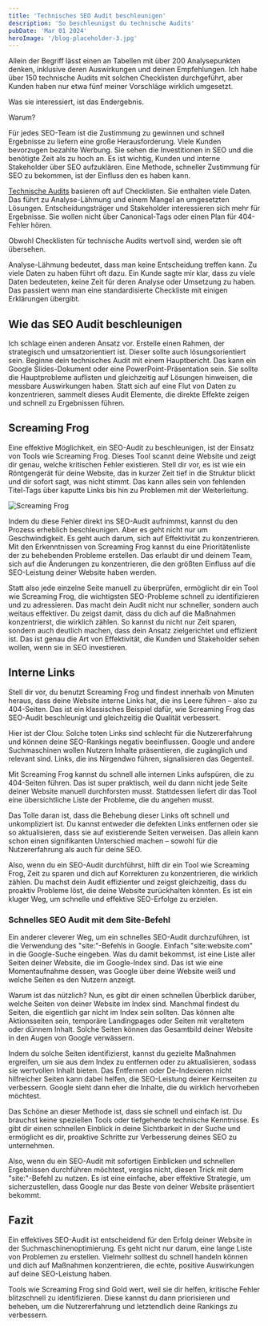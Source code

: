 ```yaml
---
title: 'Technisches SEO Audit beschleunigen'
description: 'So beschleunigst du technische Audits'
pubDate: 'Mar 01 2024'
heroImage: '/blog-placeholder-3.jpg'
---
```


Allein der Begriff lässt einen an Tabellen mit über 200 Analysepunkten denken, inklusive deren Auswirkungen und deinen Empfehlungen. Ich habe über 150 technische Audits mit solchen Checklisten durchgeführt, aber Kunden haben nur etwa fünf meiner Vorschläge wirklich umgesetzt. 

Was sie interessiert, ist das Endergebnis.

Warum? 

Für jedes SEO-Team ist die Zustimmung zu gewinnen und schnell Ergebnisse zu liefern eine große Herausforderung. Viele Kunden bevorzugen bezahlte Werbung. Sie sehen die Investitionen in SEO und die benötigte Zeit als zu hoch an. Es ist wichtig, Kunden und interne Stakeholder über SEO aufzuklären. Eine Methode, schneller Zustimmung für SEO zu bekommen, ist der Einfluss den es haben kann.

<a href="https://en.wikipedia.org/wiki/Website_audit">Technische Audits</a> basieren oft auf Checklisten. Sie enthalten viele Daten. Das führt zu Analyse-Lähmung und einem Mangel an umgesetzten Lösungen. Entscheidungsträger und Stakeholder interessieren sich mehr für Ergebnisse. Sie wollen nicht über Canonical-Tags oder einen Plan für 404-Fehler hören. 

Obwohl Checklisten für technische Audits wertvoll sind, werden sie oft übersehen.

Analyse-Lähmung bedeutet, dass man keine Entscheidung treffen kann. Zu viele Daten zu haben führt oft dazu. Ein Kunde sagte mir klar, dass zu viele Daten bedeuteten, keine Zeit für deren Analyse oder Umsetzung zu haben. Das passiert wenn man eine standardisierte Checkliste mit einigen Erklärungen übergibt.

## Wie das SEO Audit beschleunigen

Ich schlage einen anderen Ansatz vor. Erstelle einen Rahmen, der strategisch und umsatzorientiert ist. Dieser sollte auch lösungsorientiert sein. Beginne dein technisches Audit mit einem Hauptbericht. Das kann ein Google Slides-Dokument oder eine PowerPoint-Präsentation sein. Sie sollte die Hauptprobleme auflisten und gleichzeitig auf Lösungen hinweisen, die messbare Auswirkungen haben. Statt sich auf eine Flut von Daten zu konzentrieren, sammelt dieses Audit Elemente, die direkte Effekte zeigen und schnell zu Ergebnissen führen.

## Screaming Frog

Eine effektive Möglichkeit, ein SEO-Audit zu beschleunigen, ist der Einsatz von Tools wie Screaming Frog. Dieses Tool scannt deine Website und zeigt dir genau, welche kritischen Fehler existieren. Stell dir vor, es ist wie ein Röntgengerät für deine Website, das in kurzer Zeit tief in die Struktur blickt und dir sofort sagt, was nicht stimmt. Das kann alles sein von fehlenden Titel-Tags über kaputte Links bis hin zu Problemen mit der Weiterleitung.

![Screaming Frog](../images/screaming-frog.png)


Indem du diese Fehler direkt ins SEO-Audit aufnimmst, kannst du den Prozess erheblich beschleunigen. Aber es geht nicht nur um Geschwindigkeit. Es geht auch darum, sich auf Effektivität zu konzentrieren. Mit den Erkenntnissen von Screaming Frog kannst du eine Prioritätenliste der zu behebenden Probleme erstellen. Das erlaubt dir und deinem Team, sich auf die Änderungen zu konzentrieren, die den größten Einfluss auf die SEO-Leistung deiner Website haben werden.

Statt also jede einzelne Seite manuell zu überprüfen, ermöglicht dir ein Tool wie Screaming Frog, die wichtigsten SEO-Probleme schnell zu identifizieren und zu adressieren. Das macht dein Audit nicht nur schneller, sondern auch weitaus effektiver. Du zeigst damit, dass du dich auf die Maßnahmen konzentrierst, die wirklich zählen. So kannst du nicht nur Zeit sparen, sondern auch deutlich machen, dass dein Ansatz zielgerichtet und effizient ist. Das ist genau die Art von Effektivität, die Kunden und Stakeholder sehen wollen, wenn sie in SEO investieren.

## Interne Links 


Stell dir vor, du benutzt Screaming Frog und findest innerhalb von Minuten heraus, dass deine Website interne Links hat, die ins Leere führen – also zu 404-Seiten. Das ist ein klassisches Beispiel dafür, wie Screaming Frog das SEO-Audit beschleunigt und gleichzeitig die Qualität verbessert.

Hier ist der Clou: Solche toten Links sind schlecht für die Nutzererfahrung und können deine SEO-Rankings negativ beeinflussen. Google und andere Suchmaschinen wollen Nutzern Inhalte präsentieren, die zugänglich und relevant sind. Links, die ins Nirgendwo führen, signalisieren das Gegenteil.

Mit Screaming Frog kannst du schnell alle internen Links aufspüren, die zu 404-Seiten führen. Das ist super praktisch, weil du dann nicht jede Seite deiner Website manuell durchforsten musst. Stattdessen liefert dir das Tool eine übersichtliche Liste der Probleme, die du angehen musst.

Das Tolle daran ist, dass die Behebung dieser Links oft schnell und unkompliziert ist. Du kannst entweder die defekten Links entfernen oder sie so aktualisieren, dass sie auf existierende Seiten verweisen. Das allein kann schon einen signifikanten Unterschied machen – sowohl für die Nutzererfahrung als auch für deine SEO.

Also, wenn du ein SEO-Audit durchführst, hilft dir ein Tool wie Screaming Frog, Zeit zu sparen und dich auf Korrekturen zu konzentrieren, die wirklich zählen. Du machst dein Audit effizienter und zeigst gleichzeitig, dass du proaktiv Probleme löst, die deine Website zurückhalten könnten. Es ist ein kluger Weg, um schnelle und effektive SEO-Erfolge zu erzielen.

### Schnelles SEO Audit mit dem Site-Befehl


Ein anderer cleverer Weg, um ein schnelles SEO-Audit durchzuführen, ist die Verwendung des "site:"-Befehls in Google. Einfach "site:website.com" in die Google-Suche eingeben. Was du damit bekommst, ist eine Liste aller Seiten deiner Website, die im Google-Index sind. Das ist wie eine Momentaufnahme dessen, was Google über deine Website weiß und welche Seiten es den Nutzern anzeigt.

Warum ist das nützlich? Nun, es gibt dir einen schnellen Überblick darüber, welche Seiten von deiner Website im Index sind. Manchmal findest du Seiten, die eigentlich gar nicht im Index sein sollten. Das können alte Aktionsseiten sein, temporäre Landingpages oder Seiten mit veraltetem oder dünnem Inhalt. Solche Seiten können das Gesamtbild deiner Website in den Augen von Google verwässern.

Indem du solche Seiten identifizierst, kannst du gezielte Maßnahmen ergreifen, um sie aus dem Index zu entfernen oder zu aktualisieren, sodass sie wertvollen Inhalt bieten. Das Entfernen oder De-Indexieren nicht hilfreicher Seiten kann dabei helfen, die SEO-Leistung deiner Kernseiten zu verbessern. Google sieht dann eher die Inhalte, die du wirklich hervorheben möchtest.

Das Schöne an dieser Methode ist, dass sie schnell und einfach ist. Du brauchst keine speziellen Tools oder tiefgehende technische Kenntnisse. Es gibt dir einen schnellen Einblick in deine Sichtbarkeit in der Suche und ermöglicht es dir, proaktive Schritte zur Verbesserung deines SEO zu unternehmen.

Also, wenn du ein SEO-Audit mit sofortigen Einblicken und schnellen Ergebnissen durchführen möchtest, vergiss nicht, diesen Trick mit dem "site:"-Befehl zu nutzen. Es ist eine einfache, aber effektive Strategie, um sicherzustellen, dass Google nur das Beste von deiner Website präsentiert bekommt.

## Fazit

Ein effektives SEO-Audit ist entscheidend für den Erfolg deiner Website in der Suchmaschinenoptimierung. Es geht nicht nur darum, eine lange Liste von Problemen zu erstellen. Vielmehr solltest du schnell handeln können und dich auf Maßnahmen konzentrieren, die echte, positive Auswirkungen auf deine SEO-Leistung haben.

Tools wie Screaming Frog sind Gold wert, weil sie dir helfen, kritische Fehler blitzschnell zu identifizieren. Diese kannst du dann priorisieren und beheben, um die Nutzererfahrung und letztendlich deine Rankings zu verbessern.